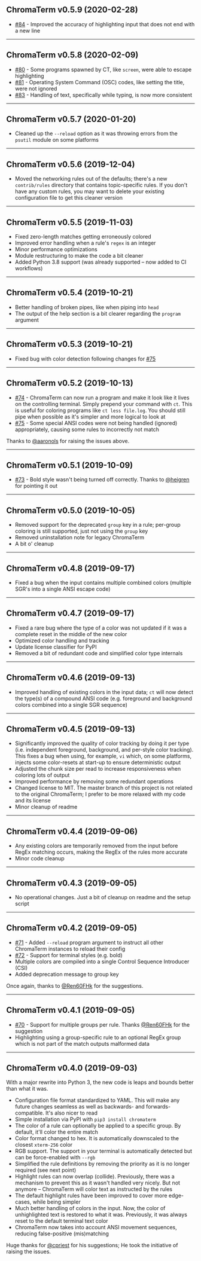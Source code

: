 ## ChromaTerm v0.5.9 (2020-02-28)

* [#84](https://github.com/hSaria/ChromaTerm/issues/84) - Improved the accuracy of highlighting input that does not end with a new line

---

## ChromaTerm v0.5.8 (2020-02-09)

* [#80](https://github.com/hSaria/ChromaTerm/issues/80) - Some programs spawned by CT, like `screen`, were able to escape highlighting
* [#81](https://github.com/hSaria/ChromaTerm/issues/81) - Operating System Command (OSC) codes, like setting the title, were not ignored
* [#83](https://github.com/hSaria/ChromaTerm/issues/83) - Handling of text, specifically while typing, is now more consistent

---

## ChromaTerm v0.5.7 (2020-01-20)

* Cleaned up the `--reload` option as it was throwing errors from the `psutil` module on some platforms

---

## ChromaTerm v0.5.6 (2019-12-04)

* Moved the networking rules out of the defaults; there's a new `contrib/rules` directory that contains topic-specific rules. If you don't have any custom rules, you may want to delete your existing configuration file to get this cleaner version

---

## ChromaTerm v0.5.5 (2019-11-03)

* Fixed zero-length matches getting erroneously colored
* Improved error handling when a rule's `regex` is an integer
* Minor performance optimizations
* Module restructuring to make the code a bit cleaner
* Added Python 3.8 support (was already supported – now added to CI workflows)

---

## ChromaTerm v0.5.4 (2019-10-21)

* Better handling of broken pipes, like when piping into `head`
* The output of the help section is a bit clearer regarding the `program` argument

---

## ChromaTerm v0.5.3 (2019-10-21)

* Fixed bug with color detection following changes for [#75](https://github.com/hSaria/ChromaTerm/issues/75)

---

## ChromaTerm v0.5.2 (2019-10-13)

* [#74](https://github.com/hSaria/ChromaTerm/issues/74) - ChromaTerm can now run a program and make it look like it lives on the controlling terminal. Simply prepend your command with `ct`. This is useful for coloring programs like `ct less file.log`. You should still pipe when possible as it's simpler and more logical to look at
* [#75](https://github.com/hSaria/ChromaTerm/issues/75) - Some special ANSI codes were not being handled (ignored) appropriately, causing some rules to incorrectly not match

Thanks to [@aaronols](https://github.com/aaronols) for raising the issues above.

---

## ChromaTerm v0.5.1 (2019-10-09)

* [#73](https://github.com/hSaria/ChromaTerm/issues/73) - Bold style wasn't being turned off correctly. Thanks to [@heigren](https://github.com/heigren) for pointing it out

---

## ChromaTerm v0.5.0 (2019-10-05)

* Removed support for the deprecated `group` key in a rule; per-group coloring is still supported, just not using the `group` key
* Removed uninstallation note for legacy ChromaTerm
* A bit o' cleanup

---

## ChromaTerm v0.4.8 (2019-09-17)

* Fixed a bug when the input contains multiple combined colors (multiple SGR's into a single ANSI escape code)

---

## ChromaTerm v0.4.7 (2019-09-17)

* Fixed a rare bug where the type of a color was not updated if it was a complete reset in the middle of the new color
* Optimized color handling and tracking
* Update license classifier for PyPI
* Removed a bit of redundant code and simplified color type internals

---

## ChromaTerm v0.4.6 (2019-09-13)

* Improved handling of existing colors in the input data; `ct` will now detect the type(s) of a compound ANSI code (e.g. foreground and background colors combined into a single SGR sequence)

---

## ChromaTerm v0.4.5 (2019-09-13)

* Significantly improved the quality of color tracking by doing it per type (i.e. independent foreground, background, and per-style color tracking). This fixes a bug when using, for example, `vi` which, on some platforms, injects some color-resets at start-up to ensure deterministic output
* Adjusted the chunk size per read to increase responsiveness when coloring lots of output
* Improved performance by removing some redundant operations
* Changed license to MIT. The master branch of this project is not related to the original ChromaTerm; I prefer to be more relaxed with my code and its license
* Minor cleanup of readme

---

## ChromaTerm v0.4.4 (2019-09-06)

* Any existing colors are temporarily removed from the input before RegEx matching occurs, making the RegEx of the rules more accurate
* Minor code cleanup

---

## ChromaTerm v0.4.3 (2019-09-05)

* No operational changes. Just a bit of cleanup on readme and the setup script

---

## ChromaTerm v0.4.2 (2019-09-05)

* [#71](https://github.com/hSaria/ChromaTerm/issues/71) - Added `--reload` program argument to instruct all other ChromaTerm instances to reload their config
* [#72](https://github.com/hSaria/ChromaTerm/issues/72) - Support for terminal styles (e.g. bold)
* Multiple colors are compiled into a single Control Sequence Introducer (CSI)
* Added deprecation message to group key

Once again, thanks to [@Ren60FHk](https://github.com/Ren60FHk) for the suggestions.

---

## ChromaTerm v0.4.1 (2019-09-05)

* [#70](https://github.com/hSaria/ChromaTerm/issues/70) - Support for multiple groups per rule. Thanks [@Ren60FHk](https://github.com/Ren60FHk) for the suggestion
* Highlighting using a group-specific rule to an optional RegEx group which is not part of the match outputs malformed data

---

## ChromaTerm v0.4.0 (2019-09-03)

With a major rewrite into Python 3, the new code is leaps and bounds better than what it was.

* Configuration file format standardized to YAML. This will make any future changes seamless as well as backwards- and forwards-compatible. It's also nicer to read
* Simple installation via PyPI with `pip3 install chromaterm`
* The color of a rule can optionally be applied to a specific group. By default, it'll color the entire match
* Color format changed to hex. It is automatically downscaled to the closest `xterm-256` color
* RGB support. The support in your terminal is automatically detected but can be force-enabled with `--rgb`
* Simplified the rule definitions by removing the priority as it is no longer required (see next point)
* Highlight rules can now overlap (collide). Previously, there was a mechanism to prevent this as it wasn't handled very nicely. But not anymore – ChromaTerm will color text as instructed by the rules
* The default highlight rules have been improved to cover more edge-cases, while being simpler
* Much better handling of colors in the input. Now, the color of unhighlighted text is restored to what it was. Previously, it was always reset to the default terminal text color
* ChromaTerm now takes into account ANSI movement sequences, reducing false-positive (mis)matching

Huge thanks for [@cpriest](https://github.com/cpriest) for his suggestions; He took the initiative of raising the issues.
